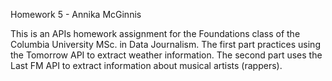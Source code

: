 Homework 5 - Annika McGinnis

This is an APIs homework assignment for the Foundations class of the Columbia University MSc. in Data Journalism. The first part practices using the Tomorrow API to extract weather information. The second part uses the Last FM API to extract information about musical artists (rappers).
